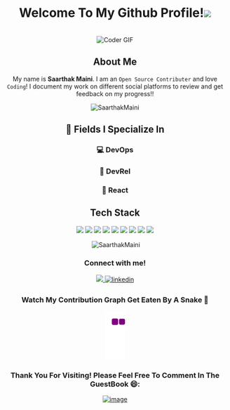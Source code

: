 <div align="center">
 <h1>Welcome To My Github Profile!<img src="https://user-images.githubusercontent.com/42378118/110234147-e3259600-7f4e-11eb-95be-0c4047144dea.gif" width="30"></h1>
<br>
<img src="https://media.giphy.com/media/SWoSkN6DxTszqIKEqv/giphy.gif" alt="Coder GIF" width="500">
<br>

## About Me 
 
My name is **Saarthak Maini**. I am an `Open Source Contributer` and love `Coding`! I document my work on different social platforms to review and get feedback on my progress!!
<p align="center"> <img src="https://komarev.com/ghpvc/?username=SaarthakMaini" alt="SaarthakMaini" /> </p>


##  🌱 Fields I Specialize In
### :computer: DevOps
### :raising_hand: DevRel
### :sparkler: React

## Tech Stack


<p align="center"><img src="https://img.shields.io/badge/Python-3776AB?style=for-the-badge&logo=python&logoColor=purple"/> 
  <img src="https://img.shields.io/badge/HTML-239120?style=for-the-badge&logo=html5&logoColor=white"/>
  <img src="https://img.shields.io/badge/CSS-239120?&style=for-the-badge&logo=css3&logoColor=white"/>
  <img src="https://img.shields.io/badge/JavaScript-F7DF1E?style=for-the-badge&logo=javascript&logoColor=black"/> 
  <img src="https://img.shields.io/badge/Markdown-000000?style=for-the-badge&logo=markdown&logoColor=white"/>  
  <img src="https://img.shields.io/badge/Bootstrap-563D7C?style=for-the-badge&logo=bootstrap&logoColor=white"/>  
  <img src="https://img.shields.io/badge/MySQL-00000F?style=for-the-badge&logo=mysql&logoColor=white"/> 
  <img src="https://img.shields.io/badge/SQLite-07405E?style=for-the-badge&logo=sqlite&logoColor=white"/> 
  <img src="https://img.shields.io/badge/-%20DOM-purple?style=for-the-badge&logo=DOM&logoColor=purple"?/>
</p>
<p>&nbsp;<img align="center" src="https://github-readme-stats.vercel.app/api?username=SaarthakMaini&show_icons=true" alt="SaarthakMaini" /></p>


###  Connect with me!
<p align=center">
  <a href="https://twitter.com/saartwts">
    <img src="https://img.shields.io/twitter/follow/saartwts?label=Twitter&logo=twitter&style=for-the-badge&color=blue" />
  </a>
<a href="https://www.linkedin.com/in/saarthak-maini-74849222a/" target="_blank">
<img src=https://img.shields.io/badge/linkedin-%231E77B5.svg?&style=for-the-badge&logo=linkedin&logoColor=white alt=linkedin style="margin-bottom: 5px;" />
</a></p>

### Watch My Contribution Graph Get Eaten By A Snake :snake:

![snake gif](https://github.com/SaarthakMaini/SaarthakMaini/blob/output/github-contribution-grid-snake.gif)

### Thank You For Visiting! Please Feel Free To Comment In The GuestBook 😄:

<a href="https://github.com/SaarthakMaini/SaarthakMaini/issues/4">![image](https://user-images.githubusercontent.com/94912101/234159192-39b5ad59-7684-487c-96ae-39bb07a32a45.png)</a>

 </div>
